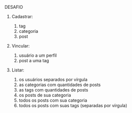 DESAFIO

1. Cadastrar:
    1. tag
    2. categoria
    3. post

2. Vincular:
    1. usuário a um perfil
    2. post a uma tag

3. Listar:
   1. os usuários separados por vírgula
   2. as categorias com quantidades de posts
   3. as tags com quantidades de posts
   4. os posts de sua categoria 
   5. todos os posts com sua categoria
   6. todos os posts com suas tags (separadas por vírgula)